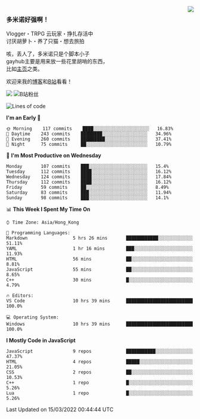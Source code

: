 <a href="#">
<img align="right" src="https://github-readme-stats.vercel.app/api?username=DomeenoH&hide=stars,issues,contribs&show_icons=true&hide_border=true&icon_color=586069&title_color=a0a9af">
<!--<img align="right" src="https://stats.justsong.cn/api/bilibili/?id=3596837">-->
</a>

### 多米诺好强啊！

Vlogger・TRPG 云玩家・挣扎存活中  
讨厌胡萝卜・养了只猫・想去旅拍  

咳，丢人了，多米诺只是个脚本小子  
gayhub主要是用来放一些花里胡哨的东西，  
比如[主页](https://dominoh.com)之类。

欢迎来我的[博客](https://blog.dominoh.com)和[B站](https://b.dominoh.com)看看！  

![](https://komarev.com/ghpvc/?username=DomeenoH&color=blue)  <img src="https://bilistats.lonelyion.com/followers?uid=3596837&style=flat" alt="B站粉丝"/>  
<!--START_SECTION:waka-->
![Lines of code](https://img.shields.io/badge/From%20Hello%20World%20I%27ve%20Written-3%20Million%20lines%20of%20code-blue)

**I'm an Early 🐤** 

```text
🌞 Morning    117 commits    ████░░░░░░░░░░░░░░░░░░░░░   16.83% 
🌆 Daytime    243 commits    ████████░░░░░░░░░░░░░░░░░   34.96% 
🌃 Evening    260 commits    █████████░░░░░░░░░░░░░░░░   37.41% 
🌙 Night      75 commits     ██░░░░░░░░░░░░░░░░░░░░░░░   10.79%

```
📅 **I'm Most Productive on Wednesday** 

```text
Monday       107 commits    ███░░░░░░░░░░░░░░░░░░░░░░   15.4% 
Tuesday      112 commits    ████░░░░░░░░░░░░░░░░░░░░░   16.12% 
Wednesday    124 commits    ████░░░░░░░░░░░░░░░░░░░░░   17.84% 
Thursday     112 commits    ████░░░░░░░░░░░░░░░░░░░░░   16.12% 
Friday       59 commits     ██░░░░░░░░░░░░░░░░░░░░░░░   8.49% 
Saturday     83 commits     ███░░░░░░░░░░░░░░░░░░░░░░   11.94% 
Sunday       98 commits     ███░░░░░░░░░░░░░░░░░░░░░░   14.1%

```


📊 **This Week I Spent My Time On** 

```text
⌚︎ Time Zone: Asia/Hong_Kong

💬 Programming Languages: 
Markdown                 5 hrs 26 mins       ████████████░░░░░░░░░░░░░   51.11% 
YAML                     1 hr 16 mins        ███░░░░░░░░░░░░░░░░░░░░░░   11.93% 
HTML                     56 mins             ██░░░░░░░░░░░░░░░░░░░░░░░   8.81% 
JavaScript               55 mins             ██░░░░░░░░░░░░░░░░░░░░░░░   8.65% 
C++                      30 mins             █░░░░░░░░░░░░░░░░░░░░░░░░   4.79%

🔥 Editors: 
VS Code                  10 hrs 39 mins      █████████████████████████   100.0%

💻 Operating System: 
Windows                  10 hrs 39 mins      █████████████████████████   100.0%

```

**I Mostly Code in JavaScript** 

```text
JavaScript               9 repos             ███████████░░░░░░░░░░░░░░   47.37% 
HTML                     4 repos             █████░░░░░░░░░░░░░░░░░░░░   21.05% 
CSS                      2 repos             ██░░░░░░░░░░░░░░░░░░░░░░░   10.53% 
C++                      1 repo              █░░░░░░░░░░░░░░░░░░░░░░░░   5.26% 
Lua                      1 repo              █░░░░░░░░░░░░░░░░░░░░░░░░   5.26%

```



 Last Updated on 15/03/2022 00:44:44 UTC
<!--END_SECTION:waka-->
